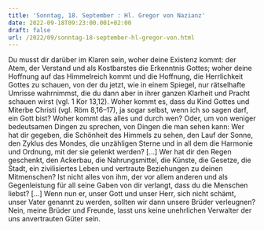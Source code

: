 ```yaml
---
title: 'Sonntag, 18. September : Hl. Gregor von Nazianz'
date: 2022-09-18T09:23:00.001+02:00
draft: false
url: /2022/09/sonntag-18-september-hl-gregor-von.html
---
```


Du musst dir darüber im Klaren sein, woher deine Existenz kommt: der Atem, der Verstand und als Kostbarstes die Erkenntnis Gottes; woher deine Hoffnung auf das Himmelreich kommt und die Hoffnung, die Herrlichkeit Gottes zu schauen, von der du jetzt, wie in einem Spiegel, nur rätselhafte Umrisse wahrnimmst, die du dann aber in ihrer ganzen Klarheit und Pracht schauen wirst (vgl. 1 Kor 13,12). Woher kommt es, dass du Kind Gottes und Miterbe Christi (vgl. Röm 8,16–17), ja sogar selbst, wenn ich so sagen darf, ein Gott bist? Woher kommt das alles und durch wen? Oder, um von weniger bedeutsamen Dingen zu sprechen, von Dingen die man sehen kann: Wer hat dir gegeben, die Schönheit des Himmels zu sehen, den Lauf der Sonne, den Zyklus des Mondes, die unzähligen Sterne und in all dem die Harmonie und Ordnung, mit der sie gelenkt werden? \[…\] Wer hat dir den Regen geschenkt, den Ackerbau, die Nahrungsmittel, die Künste, die Gesetze, die Stadt, ein zivilisiertes Leben und vertraute Beziehungen zu deinen Mitmenschen? Ist nicht alles von ihm, der vor allem anderen und als Gegenleistung für all seine Gaben von dir verlangt, dass du die Menschen liebst? \[…\] Wenn nun er, unser Gott und unser Herr, sich nicht schämt, unser Vater genannt zu werden, sollten wir dann unsere Brüder verleugnen? Nein, meine Brüder und Freunde, lasst uns keine unehrlichen Verwalter der uns anvertrauten Güter sein.